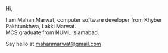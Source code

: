 Hi,

I am Mahan Marwat, computer software developer from Khyber Pakhtunkhwa, Lakki Marwat.  
MCS graduate from NUML Islamabad.

Say hello at mahanmarwat@gmail.com

<!---
mahanmarwat/mahanmarwat is a ✨ special ✨ repository because its `README.md` (this file) appears on your GitHub profile.
You can click the Preview link to take a look at your changes.
--->
